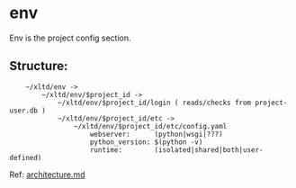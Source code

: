# env 
Env is the project config section.

## Structure:

		~/xltd/env ->
			~/xltd/env/$project_id ->
				~/xltd/env/$project_id/login ( reads/checks from project-user.db )
				~/xltd/env/$project_id/etc ->
					~/xltd/env/$project_id/etc/config.yaml
						webserver: 		(python|wsgi|???)
						python_version:	$(python -v)
						runtime:		(isolated|shared|both|user-defined)
Ref: [architecture.md](../docs/design/architecture.md)  

